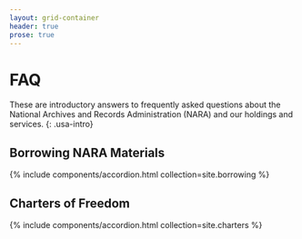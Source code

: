 ```yaml
---
layout: grid-container
header: true
prose: true
---
```


# FAQ

These are introductory answers to frequently asked questions about the National Archives and Records Administration (NARA) and our holdings and services.
{: .usa-intro}

## Borrowing NARA Materials

{% include components/accordion.html collection=site.borrowing %}

## Charters of Freedom

{% include components/accordion.html collection=site.charters %}
